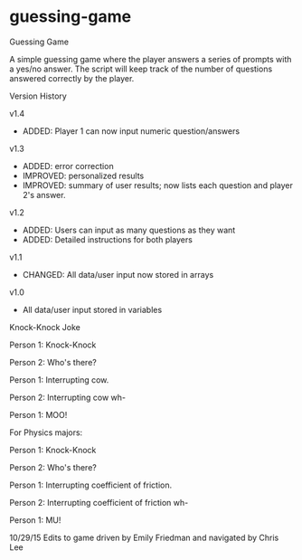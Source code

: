 # guessing-game
Guessing Game

A simple guessing game where the player answers a series of prompts with a yes/no answer.
The script will keep track of the number of questions answered correctly by the player.

Version History

v1.4

- ADDED: Player 1 can now input numeric question/answers

v1.3

- ADDED: error correction
- IMPROVED: personalized results
- IMPROVED: summary of user results; now lists each question and player 2's answer.

v1.2

- ADDED: Users can input as many questions as they want
- ADDED: Detailed instructions for both players

v1.1

- CHANGED: All data/user input now stored in arrays

v1.0

- All data/user input stored in variables

Knock-Knock Joke

Person 1: Knock-Knock

Person 2: Who's there?

Person 1: Interrupting cow.

Person 2: Interrupting cow wh-

Person 1: MOO!

For Physics majors:

Person 1: Knock-Knock

Person 2: Who's there?

Person 1: Interrupting coefficient of friction.

Person 2: Interrupting coefficient of friction wh-

Person 1: MU!

10/29/15
Edits to game driven by Emily Friedman and navigated by Chris Lee

